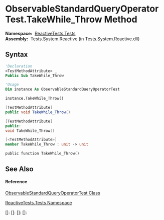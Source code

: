 # ObservableStandardQueryOperatorTest.TakeWhile\_Throw Method

**Namespace:**  [ReactiveTests.Tests](ReactiveTests.Tests\ReactiveTests.Tests.md)  
**Assembly:**  Tests.System.Reactive (in Tests.System.Reactive.dll)

## Syntax

```vb
'Declaration
<TestMethodAttribute> _
Public Sub TakeWhile_Throw
```

```vb
'Usage
Dim instance As ObservableStandardQueryOperatorTest

instance.TakeWhile_Throw()
```

```csharp
[TestMethodAttribute]
public void TakeWhile_Throw()
```

```c++
[TestMethodAttribute]
public:
void TakeWhile_Throw()
```

```fsharp
[<TestMethodAttribute>]
member TakeWhile_Throw : unit -> unit 
```

```jscript
public function TakeWhile_Throw()
```

## See Also

#### Reference

[ObservableStandardQueryOperatorTest Class](ObservableStandardQueryOperatorTest\ObservableStandardQueryOperatorTest.md)

[ReactiveTests.Tests Namespace](ReactiveTests.Tests\ReactiveTests.Tests.md)

[]: 
[]: 
[]: 
[]: 
